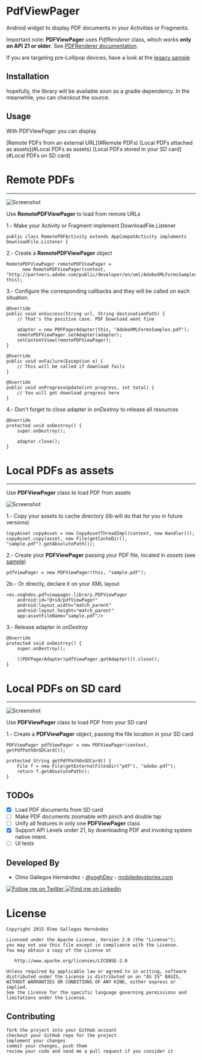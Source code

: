# PdfViewPager

Android widget to display PDF documents in your Activities or Fragments.

Important note: **PDFViewPager** uses *PdfRenderer* class, which works **only on API 21 or older**.
See [PDFRenderer documentation][6].

If you are targeting pre-Lollipop devices, have a look at the [legacy sample][7]

Installation
------------

hopefully, the library will be available soon as a gradle dependency.
In the meanwhile, you can checkout the source.

Usage
-----

With PDFViewPager you can display

[Remote PDFs from an external URL](#Remote PDFs)
[Local PDFs attached as assets](#Local PDFs as assets)
[Local PDFs stored in your SD card](#Local PDFs on SD card)

# Remote PDFs
--------------

![Screenshot][remotePDFScreenshot]

Use **RemotePDFViewPager** to load from remote URLs

1.- Make your Activity or Fragment implement DownloadFile.Listener

    public class RemotePDFActivity extends AppCompatActivity implements DownloadFile.Listener {

2.- Create a **RemotePDFViewPager** object

    RemotePDFViewPager remotePDFViewPager =
          new RemotePDFViewPager(context, "http://partners.adobe.com/public/developer/en/xml/AdobeXMLFormsSamples.pdf", this);

3.- Configure the corresponding callbacks and they will be called on each situation.

    @Override
    public void onSuccess(String url, String destinationPath) {
        // That's the positive case. PDF Download went fine

        adapter = new PDFPagerAdapter(this, "AdobeXMLFormsSamples.pdf");
        remotePDFViewPager.setAdapter(adapter);
        setContentView(remotePDFViewPager);
    }

    @Override
    public void onFailure(Exception e) {
        // This will be called if download fails
    }

    @Override
    public void onProgressUpdate(int progress, int total) {
        // You will get download progress here
    }

4.- Don't forget to close adapter in *onDestroy* to release all resources

    @Override
    protected void onDestroy() {
        super.onDestroy();

        adapter.close();
    }

# Local PDFs as assets
----------------------

Use **PDFViewPager** class to load PDF from assets

![Screenshot][localPDFScreenshot]

1.- Copy your assets to cache directory (lib will do that for you in future versions)

    CopyAsset copyAsset = new CopyAssetThreadImpl(context, new Handler());
    copyAsset.copy(asset, new File(getCacheDir(), "sample.pdf").getAbsolutePath());

2.- Create your **PDFViewPager** passing your PDF file, located in *assets* (see [sample][8])

    pdfViewPager = new PDFViewPager(this, "sample.pdf");

2b.- Or directly, declare it on your XML layout

    <es.voghdev.pdfviewpager.library.PDFViewPager
        android:id="@+id/pdfViewPager"
        android:layout_width="match_parent"
        android:layout_height="match_parent"
        app:assetFileName="sample.pdf"/>

3.- Release adapter in *onDestroy*

    @Override
    protected void onDestroy() {
        super.onDestroy();

        ((PDFPagerAdapter)pdfViewPager.getAdapter()).close();
    }

# Local PDFs on SD card
-----------------------

![Screenshot][sdcardPDFScreenshot]

Use **PDFViewPager** class to load PDF from your SD card

1.- Create a **PDFViewPager** object, passing the file location in your SD card

    PDFViewPager pdfViewPager = new PDFViewPager(context, getPdfPathOnSDCard());

    protected String getPdfPathOnSDCard() {
        File f = new File(getExternalFilesDir("pdf"), "adobe.pdf");
        return f.getAbsolutePath();
    }

TODOs
-----

- [X] Load PDF documents from SD card
- [ ] Make PDF documents zoomable with pinch and double tap
- [ ] Unify all features in only one **PDFViewPager** class
- [X] Support API Levels under 21, by downloading PDF and invoking system native intent.
- [ ] UI tests

Developed By
------------

* Olmo Gallegos Hernández - [@voghDev][9] - [mobiledevstories.com][10]

<a href="http://twitter.com/voghDev">
  <img alt="Follow me on Twitter" src="http://imageshack.us/a/img812/3923/smallth.png" />
</a>
<a href="https://www.linkedin.com/profile/view?id=91543271">
  <img alt="Find me on Linkedin" src="http://imageshack.us/a/img41/7877/smallld.png" />
</a>

# License

    Copyright 2015 Olmo Gallegos Hernández

    Licensed under the Apache License, Version 2.0 (the "License");
    you may not use this file except in compliance with the License.
    You may obtain a copy of the License at

       http://www.apache.org/licenses/LICENSE-2.0

    Unless required by applicable law or agreed to in writing, software
    distributed under the License is distributed on an "AS IS" BASIS,
    WITHOUT WARRANTIES OR CONDITIONS OF ANY KIND, either express or implied.
    See the License for the specific language governing permissions and
    limitations under the License.

Contributing
------------

    fork the project into your GitHub account
    checkout your GitHub repo for the project
    implement your changes
    commit your changes, push them
    review your code and send me a pull request if you consider it

[remotePDFScreenshot]: ./screenshots/remote.gif
[localPDFScreenshot]: ./screenshots/local.gif
[sdcardPDFScreenshot]: ./screenshots/sdcard.gif
[6]: http://developer.android.com/reference/android/graphics/pdf/PdfRenderer.html
[7]: https://github.com/voghDev/PdfViewPager/blob/master/sample/src/main/java/es/voghdev/pdfviewpager/LegacyPDFActivity.java
[8]: https://github.com/voghDev/PdfViewPager/tree/master/sample/src/main/java/es/voghdev/pdfviewpager
[9]: http://twitter.com/voghDev
[10]: http://www.mobiledevstories.com